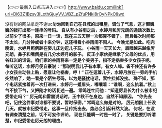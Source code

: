 【👉👉最新入口点击进入👉👉】http://www.baidu.com/link?url=Dl63Z1Bzsv3ILxthGjuyVV_VBZ_pZfuPNkI8rOyNPkO&wd



没有封的网站拿走不谢uc**匆匆回到自己在县城的出租屋，调匀了气息，这才颤巍巍的拨打出那一连串的号码。
自从有小谷雨之后，水婷月和厉元朗的通话次数比以前少了很多，原来一日一话，现在三五天聊一次都算不错了。
而且每次时间都不太长，几分钟或者十来分钟，这还得看小谷雨闹不闹人。
今晚尤是如此。吃完晚饭，水婷月照例趴在婴儿床边逗儿子玩。
小谷雨一天天长大，眉眼越来越像厉元朗，鼻子和嘴倒是有几分水婷月的影子。
反正小家伙是继承了父母的优点，用谷红岩的话说，咱们家的谷雨将来一定是个美男子，指不定祸害多少女孩子呢。
每听这话，水婷月便自豪说：“那说明我儿子有本事，有女人缘。备不住还有许多小女孩主动往上贴，愿意让他祸害，哼！”
正在逗着儿子，水婷月放在一旁的手机突然响了，她一看是个陌生号码，以为是骚扰电话，索性挂掉没接。
殊不知，那个电话紧接着再一次打进来，水婷月一蹙眉头，嘟囔着：“谁啊，这么执着。”秋上气不接下气，又把刚才的话复述一遍。
常鸣连忙问他：“知道厉县长为什么被市纪委带走吗？”
厉元朗和雷震说话时，王中秋不在身边，自然不知原因。
“你先去吧，记住这件事对谁都不要说，暂时保密。”
常鸣这么做是对的。
厉元朗刚上任没几天，就被市纪委带走，这事一旦传扬出去，势必会引起轩然大波。
何况，在没有调查清楚之前，切不可妄作评论。
现在只能瞒一时是一时了。
关键是要打听清楚，市纪委带走厉元朗的理由。**
